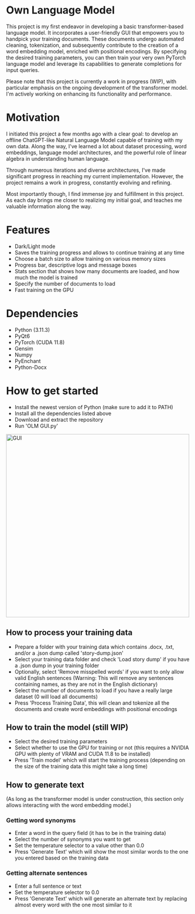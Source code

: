 # Own Language Model
This project is my first endeavor in developing a basic transformer-based language model. It incorporates a user-friendly GUI that empowers you to handpick your training documents. These documents undergo automated cleaning, tokenization, and subsequently contribute to the creation of a word embedding model, enriched with positional encodings. By specifying the desired training parameters, you can then train your very own PyTorch language model and leverage its capabilities to generate completions for input queries.

Please note that this project is currently a work in progress (WIP), with particular emphasis on the ongoing development of the transformer model. I'm actively working on enhancing its functionality and performance.

# Motivation
I initiated this project a few months ago with a clear goal: to develop an offline ChatGPT-like Natural Language Model capable of training with my own data. Along the way, I've learned a lot about dataset processing, word embeddings, language model architectures, and the powerful role of linear algebra in understanding human language.

Through numerous iterations and diverse architectures, I've made significant progress in reaching my current implementation. However, the project remains a work in progress, constantly evolving and refining.

Most importantly though, I find immense joy and fulfillment in this project. As each day brings me closer to realizing my initial goal, and teaches me valuable information along the way.

# Features
- Dark/Light mode
- Saves the training progress and allows to continue training at any time
- Choose a batch size to allow training on various memory sizes
- Progress bar, descriptive logs and message boxes
- Stats section that shows how many documents are loaded, and how much the model is trained
- Specify the number of documents to load
- Fast training on the GPU

# Dependencies
- Python (3.11.3)
- PyQt6
- PyTorch (CUDA 11.8)
- Gensim
- Numpy
- PyEnchant
- Python-Docx

# How to get started
- Install the newest version of Python (make sure to add it to PATH)
- Install all the dependencies listed above
- Download and extract the repository
- Run 'OLM GUI.py'

<img src="https://github.com/HopperLogger/OwnLanguageModel/assets/121826818/cb0c6e9d-ac4d-4640-a6b5-500a9c73e014" alt="GUI" width="500">

## How to process your training data
- Prepare a folder with your training data which contains .docx, .txt, and/or a .json dump called 'story-dump.json'
- Select your training data folder and check 'Load story dump' if you have a .json dump in your training folder
- Optionally, select 'Remove misspelled words' if you want to only allow valid English sentences (Warning: This will remove any sentences containing names, as they are not in the English dictionary)
- Select the number of documents to load if you have a really large dataset (0 will load all documents)
- Press 'Process Training Data', this will clean and tokenize all the documents and create word embeddings with positional encodings

## How to train the model (still WIP)
- Select the desired training parameters
- Select whether to use the GPU for training or not (this requires a NVIDIA GPU with plenty of VRAM and CUDA 11.8 to be installed)
- Press 'Train model' which will start the training process (depending on the size of the training data this might take a long time)

## How to generate text
(As long as the transformer model is under construction, this section only allows interacting with the word embedding model.)

### Getting word synonyms
- Enter a word in the query field (it has to be in the training data)
- Select the number of synonyms you want to get
- Set the temperature selector to a value other than 0.0
- Press 'Generate Text' which will show the most similar words to the one you entered based on the training data
### Getting alternate sentences
- Enter a full sentence or text
- Set the temperature selector to 0.0
- Press 'Generate Text' which will generate an alternate text by replacing almost every word with the one most similar to it
